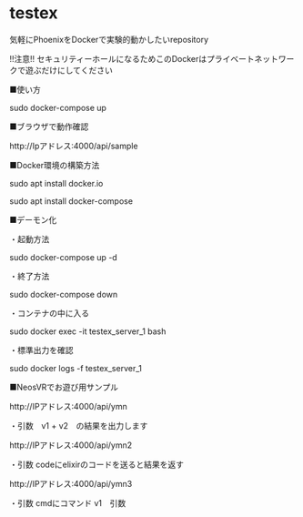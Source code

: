 # testex
気軽にPhoenixをDockerで実験的動かしたいrepository

!!注意!! セキュリティーホールになるためこのDockerはプライベートネットワークで遊ぶだけにしてください

■使い方

sudo docker-compose up

■ブラウザで動作確認

http://Ipアドレス:4000/api/sample

■Docker環境の構築方法

sudo apt install docker.io

sudo apt install docker-compose

■デーモン化

・起動方法

sudo docker-compose up -d

・終了方法

sudo docker-compose down

・コンテナの中に入る

sudo docker exec -it testex_server_1 bash

・標準出力を確認

sudo docker logs -f testex_server_1

■NeosVRでお遊び用サンプル

http://IPアドレス:4000/api/ymn

・引数　v1 + v2　の結果を出力します

http://IPアドレス:4000/api/ymn2

・引数 codeにelixirのコードを送ると結果を返す


http://IPアドレス:4000/api/ymn3

・引数 cmdにコマンド v1　引数
